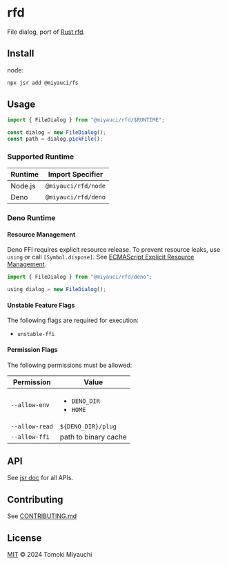 # rfd

File dialog, port of [Rust rfd](https://github.com/PolyMeilex/rfd).

## Install

node:

```bash
npx jsr add @miyauci/fs
```

## Usage

```ts
import { FileDialog } from "@miyauci/rfd/$RUNTIME";

const dialog = new FileDialog();
const path = dialog.pickFile();
```

### Supported Runtime

| Runtime | Import Specifier    |
| ------- | ------------------- |
| Node.js | `@miyauci/rfd/node` |
| Deno    | `@miyauci/rfd/deno` |

### Deno Runtime

#### Resource Management

Deno FFI requires explicit resource release. To prevent resource leaks, use
`using` or call `[Symbol.dispose]`. See
[ECMAScript Explicit Resource Management](https://github.com/tc39/proposal-explicit-resource-management).

```ts
import { FileDialog } from "@miyauci/rfd/deno";

using dialog = new FileDialog();
```

#### Unstable Feature Flags

The following flags are required for execution:

- `unstable-ffi`

#### Permission Flags

The following permissions must be allowed:

| Permission     | Value                                       |
| -------------- | ------------------------------------------- |
| `--allow-env`  | <ul><li>`DENO_DIR`</li><li>`HOME`</li></ul> |
| `--allow-read` | `${DENO_DIR}/plug`                          |
| `--allow-ffi`  | path to binary cache                        |

## API

See [jsr doc](https://jsr.io/@miyauci/rfd) for all APIs.

## Contributing

See [CONTRIBUTING.md](CONTRIBUTING.md)

## License

[MIT](LICENSE) © 2024 Tomoki Miyauchi
